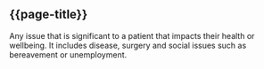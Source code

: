 ## {{page-title}}

Any issue that is significant to a patient that impacts their health or wellbeing. It includes disease, surgery and social issues such as bereavement or unemployment.